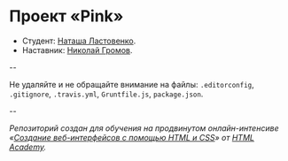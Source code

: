 # Проект «Pink»

* Студент: [Наташа Ластовенко](https://htmlacademy.ru/profile/id40197).
* Наставник: [Николай Громов](https://htmlacademy.ru/profile/id6170).

--

Не удаляйте и не обращайте внимание на файлы: `.editorconfig`, `.gitignore`, `.travis.yml`, `Gruntfile.js`, `package.json`.

--

_Репозиторий создан для обучения на продвинутом онлайн-интенсиве «[Создание веб-интерфейсов с помощью HTML и CSS](https://htmlacademy.ru/advanced_intensive)» от [HTML Academy](https://htmlacademy.ru)._

